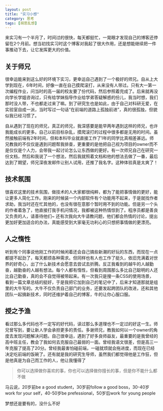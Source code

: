 ```yaml
---
layout: post
title: "实习小想"
category: 思考
tags: [胡思乱想]
---
```


来实习有一个半月了，时间过的很快，每天都挺忙，一晃眼才发现自己的博客还停留在2个月前。想当初找实习时这个博客对我起了很大作用，还是想能继续把一件事推动下去，让它发挥更大的价值。

<!-- more -->

关于师兄
--------
很幸运能来到这么好的环境下实习，更幸运自己遇到了一个极好的师兄。自从上大学到现在，6年时间，好像一直在自己摸爬滚打，从来没有人带过。只有大一第一次编程作业，问当时的高一届的校友要了份代码，然后参照着完成了。后来就再没向学长学姐咨询过，只有给学妹指导作业给学弟答疑解惑的份儿，我当时想，我们那时没人带，不也都走过来了嘛。到了研究生也是如此，由于自己对科研无爱，在实验室自成一派，当时写过一句话“在前端的道路上孤独前进”，真的很孤独，但貌似我已经习惯了。

自从遇到了现在的师兄，真正的师兄，我深感要是能早两年遇到这样的师兄，也许我能成长的更多。自己以前目标杂乱，摸爬滚打的过程中很多都是无用的时间。虽然接触前端有2年时间，但和本科毕业就直接工作了1年的同学比真相差甚远。师兄教我的不仅仅是遇到问题帮我排查，更重要的是他把自己视为项目的owner而不是仅仅是个人力，会带我一起讨论怎么让东西做的更好。有一次师兄自己在研究一份文档，然后和我说了一个想法，然后我就照着文档和他的想法去做了一番，最后达到了期望，师兄深夜发邮件让别人试用，还推了我名字。这种体验真是太爽了！


技术氛围
--------
很喜欢这里的技术氛围，做技术的人大家都很纯粹，都为了能把事情做的更好，能让更多人简化工作。刚来的时候装一个内部软件有个功能用不起来，于是就找作者求助，我当时还在忙其他的，也没有很在意那个暂时用不到的功能。但是另一个头的作者着急了，他直接打我手机问情况，我都被这种热情惊到了。程序员都是善良又负责的人，请善待他们~ 还有次我向大牛请教问题，他们都会热情的讨论，提出更加好更加适合的办法，真能感受到大家毫无功利心的只想把事情做的更漂亮。


人之惰性
--------
听到有个同事说他刚工作的时候闲着还会自己搞些新潮的好玩的东西，而现在一点都提不起劲了，每天都烦各种需求。但同样也有人也工作了挺久，依旧充满着对世界的好奇心，出了什么新技术会愿意去尝试去折腾。反正我看到的越牛的人越勤奋，越勤奋的人越有想法。每个人都有惰性，但看到周围那么多比自己聪明的人还比自己勤奋，真的会不自觉得被带起来。有一次我只是搜一条CSS的使用场景，看到一篇文章总结的挺好，于是我把它加到自己的笔记中了，后来才知道那就是组里的大牛写的。大牛不仅负责自己部门的业务，还要发起跨团队的改进，还和其他团队一起搞新技术，同时还维护着自己的博客，牛的让你心服口服。


授之予渔
--------
看过那么多代码也不一定写的好代码，读过那么多道理也不一定过的好这一生。师兄曾写到，要让新人学会承担更多的责任。多谢师兄，教我如何以一个owner的角度去发现问题解决问题。自己很幸运，遇到了好多良师益友，最重要的是我曾经的高中班主任，教会了我如何去克服自己最弱的一面。曾经我语文很差，但是高三一年克服了提高了20分。曾经我最害怕碰前端，一碰就烦就会拖进度，而现在已经决定吃前端的饭碗了。还有就是我的研究生导师，虽然我们都觉得他是工作狂，但是他真是为自己而工作的人，他让我懂得了

> 你可以选择做你喜欢的事，你也可以选择做你擅长的事，但是你不能什么都不做

马云说，20岁前be a good student，30岁前follow a good boss，30-40岁work for your self，40-50岁be prefessional，50岁后work for young people

梦想还是要有的，没什么不好
